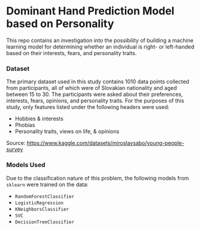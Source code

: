
# Dominant Hand Prediction Model based on Personality

This repo contains an investigation into the possibility of building a machine learning model for determining whether an individual is right- or left-handed based on their interests, fears, and personality traits. 

### Dataset
The primary dataset used in this study contains 1010 data points collected from participants, all of which were of Slovakian nationality and aged between 15 to 30. The participants were asked about their preferences, interests, fears, opinions, and personality traits. For the purposes of this study, only features listed under the following headers were used:
- Hobbies & interests
- Phobias
- Personality traits, views on life, & opinions

Source: https://www.kaggle.com/datasets/miroslavsabo/young-people-survey


### Models Used
Due to the classification nature of this problem, the following models from `sklearn` were trained on the data:
- `RandomForestClassifier`
- `LogisticRegression`
- `KNeighborsClassifier`
- `SVC`
- `DecisionTreeClassifier`
